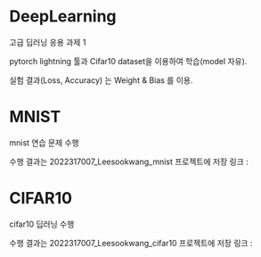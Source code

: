 # DeepLearning

고급 딥러닝 응용 과제 1

pytorch lightning 툴과 Cifar10 dataset을 이용하여 학습(model 자유).

실험 결과(Loss, Accuracy) 는 Weight & Bias 를 이용. 

# MNIST

mnist 연습 문제 수행

수행 결과는 2022317007_Leesookwang_mnist 프로젝트에 저장
링크 : 

# CIFAR10

cifar10 딥러닝 수행

수행 결과는 2022317007_Leesookwang_cifar10 프로젝트에 저장
링크 :[ ](https://wandb.ai/sookwang/2022317007_Leesookwang_cifar10?workspace=user-2sookwang)
